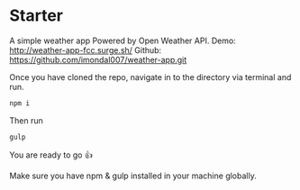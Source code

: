 # Starter
A simple weather app Powered by Open Weather API.
Demo: http://weather-app-fcc.surge.sh/
Github: https://github.com/imondal007/weather-app.git

Once you have cloned the repo, navigate in to the directory via terminal and run.

```javascript
npm i
```
Then run

```javascript
gulp
```

You are ready to go :+1:

Make sure you have npm & gulp installed in your machine globally.
